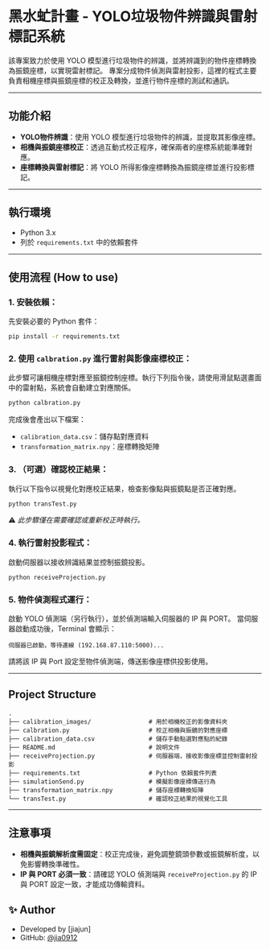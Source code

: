 # 黑水虻計畫 - YOLO垃圾物件辨識與雷射標記系統

該專案致力於使用 YOLO 模型進行垃圾物件的辨識，並將辨識到的物件座標轉換為振鏡座標，以實現雷射標記。
專案分成物件偵測與雷射投影，這裡的程式主要負責相機座標與振鏡座標的校正及轉換，並進行物件座標的測試和通訊。

---

## 功能介紹

* **YOLO物件辨識**：使用 YOLO 模型進行垃圾物件的辨識，並提取其影像座標。
* **相機與振鏡座標校正**：透過互動式校正程序，確保兩者的座標系統能準確對應。
* **座標轉換與雷射標記**：將 YOLO 所得影像座標轉換為振鏡座標並進行投影標記。

---

## 執行環境

* Python 3.x
* 列於 `requirements.txt` 中的依賴套件

---

## 使用流程 (How to use)

### 1. 安裝依賴：

先安裝必要的 Python 套件：

```bash
pip install -r requirements.txt
```

### 2. 使用 `calbration.py` 進行雷射與影像座標校正：

此步驟可讓相機座標對應至振鏡控制座標。執行下列指令後，請使用滑鼠點選畫面中的雷射點，系統會自動建立對應關係。

```bash
python calbration.py
```

完成後會產出以下檔案：

* `calibration_data.csv`：儲存點對應資料
* `transformation_matrix.npy`：座標轉換矩陣

### 3. （可選）確認校正結果：

執行以下指令以視覺化對應校正結果，檢查影像點與振鏡點是否正確對應。

```bash
python transTest.py
```

⚠️ *此步驟僅在需要確認或重新校正時執行。*

### 4. 執行雷射投影程式：

啟動伺服器以接收辨識結果並控制振鏡投影。

```bash
python receiveProjection.py
```

### 5. 物件偵測程式運行：

啟動 YOLO 偵測端（另行執行），並於偵測端輸入伺服器的 IP 與 PORT。 當伺服器啟動成功後，Terminal 會顯示：

```
伺服器已啟動，等待連線 (192.168.87.110:5000)...
```

請將該 IP 與 Port 設定至物件偵測端，傳送影像座標供投影使用。

---

## Project Structure

```
.
├── calibration_images/                # 用於相機校正的影像資料夾
├── calbration.py                      # 校正相機與振鏡的對應座標
├── calibration_data.csv               # 儲存手動點選對應點的紀錄
├── README.md                          # 說明文件
├── receiveProjection.py               # 伺服器端，接收影像座標並控制雷射投影
├── requirements.txt                   # Python 依賴套件列表
├── simulationSend.py                  # 模擬影像座標傳送行為
├── transformation_matrix.npy          # 儲存座標轉換矩陣
└── transTest.py                       # 確認校正結果的視覺化工具
```

---

## 注意事項

* **相機與振鏡解析度需固定**：校正完成後，避免調整鏡頭參數或振鏡解析度，以免影響轉換準確性。
* **IP 與 PORT 必須一致**：請確認 YOLO 偵測端與 `receiveProjection.py` 的 IP 與 PORT 設定一致，才能成功傳輸資料。


## ✨ Author

* Developed by [jiajun]  
* GitHub: [@jia0912](https://github.com/jia0912)
